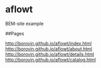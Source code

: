 aflowt
======

BEM-site example

##Pages

http://borovin.github.io/aflowt/index.html<br/>
http://borovin.github.io/aflowt/about.html<br/>
http://borovin.github.io/aflowt/details.html<br/>
http://borovin.github.io/aflowt/catalog.html<br/>
